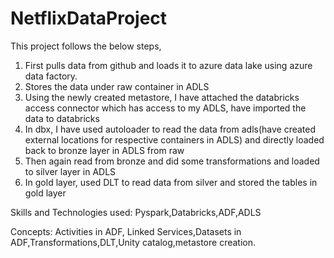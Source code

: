 # NetflixDataProject

This project follows the below steps,
1. First pulls data from github and loads it to azure data lake using azure data factory.
2. Stores the data under raw container in ADLS
3. Using the newly created metastore, I have attached the databricks access connector which has access to my ADLS, have imported the data to databricks
4. In dbx, I have used autoloader to read the data from adls(have created external locations for respective containers in ADLS) and directly loaded back to bronze layer in ADLS from raw
5. Then again read from bronze and did some transformations and loaded to silver layer in ADLS
6. In gold layer, used DLT to read data from silver and stored the tables in gold layer


Skills and Technologies used: Pyspark,Databricks,ADF,ADLS



Concepts: Activities in ADF, Linked Services,Datasets in ADF,Transformations,DLT,Unity catalog,metastore creation.
